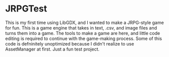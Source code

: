 # JRPGTest

This is my first time using LibGDX, and I wanted to make a JRPG-style game for fun. This is a game engine that takes in text, .csv,
and image files and turns them into a game. The tools to make a game are here, and little code editing is required to continue with the game-making
process. Some of this code is defninitely unoptimized because I didn't realize to use AssetManager at first. Just a fun test project.
